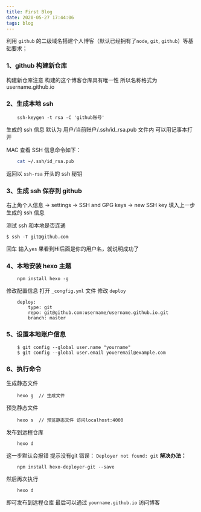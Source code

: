 ```yaml
---
title: First Blog
date: 2020-05-27 17:44:06
tags: blog
---
```


利用 `github` 的二级域名搭建个人博客（默认已经拥有了`node`, `git`, `github`）等基础要求；

### 1、github 构建新仓库

构建新仓库注意 构建的这个博客仓库具有唯一性 所以名称格式为 username.github.io

### 2、生成本地 ssh 

```git
    ssh-keygen -t rsa -C 'github账号'
```
生成的 ssh 信息 默认为 用户/当前账户/.ssh/id_rsa.pub 文件内 可以用记事本打开

MAC 查看 SSH 信息命令如下：
```bash
    cat ~/.ssh/id_rsa.pub 
```
返回以 `ssh-rsa` 开头的 ssh 秘钥

### 3、生成 ssh 保存到 github

右上角个人信息 -> settings -> SSH and GPG keys -> new SSH key 填入上一步生成的 ssh 信息

测试 ssh  和本地是否连通
```git
$ ssh -T git@github.com
```
回车 输入`yes`
果看到Hi后面是你的用户名，就说明成功了


### 4、本地安装 hexo 主题

```npm
    npm install hexo -g
```
修改配置信息 打开 `_congfig.yml` 文件 修改 `deploy`
```
    deploy:
        type: git
        repo: git@github.com:username/username.github.io.git
        branch: master
```

### 5、设置本地账户信息

```git
    $ git config --global user.name "yourname"
    $ git config --global user.email youeremail@example.com
```

### 6、执行命令 
生成静态文件
```git
    hexo g  // 生成文件
```
预览静态文件
```git
    hexo s  // 预览静态文件 访问localhost:4000 
```
发布到远程仓库
```git
    hexo d
```
这一步默认会报错 提示没有git 错误： `Deployer not found: git`
**解决办法：**
```npm 
    npm install hexo-deployer-git --save
```
然后再次执行
```
    hexo d 
```
即可发布到远程仓库
最后可以通过 `yourname.github.io` 访问博客


